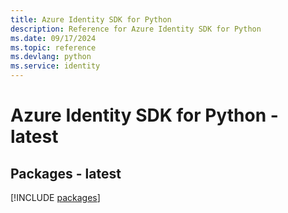 ```yaml
---
title: Azure Identity SDK for Python
description: Reference for Azure Identity SDK for Python
ms.date: 09/17/2024
ms.topic: reference
ms.devlang: python
ms.service: identity
---
```

# Azure Identity SDK for Python - latest
## Packages - latest
[!INCLUDE [packages](identity-index.md)]